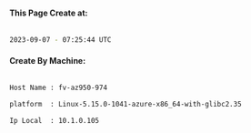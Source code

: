 
   
#### This Page Create at:

```bash

2023-09-07 - 07:25:44 UTC

```

#### Create By Machine:

```bash

Host Name : fv-az950-974

platform  : Linux-5.15.0-1041-azure-x86_64-with-glibc2.35

Ip Local  : 10.1.0.105

```

